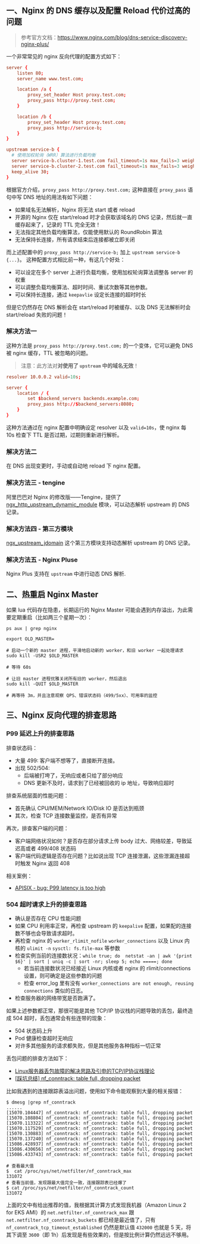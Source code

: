 
## 一、Nginx 的 DNS 缓存以及配置 Reload 代价过高的问题

>参考官方文档：https://www.nginx.com/blog/dns-service-discovery-nginx-plus/

一个非常常见的 nginx 反向代理的配置方式如下：

```conf
server {
    listen 80;
    server_name www.test.com;

    location /a {
        proxy_set_header Host proxy.test.com;
        proxy_pass http://proxy.test.com;
    }

    location /b {
        proxy_set_header Host proxy.test.com;
        proxy_pass http://service-b;
    }
}

upstream service-b {
  # 使用加权轮询（WRR）算法进行负载均衡
  server service-b.cluster-1.test.com fail_timeout=1s max_fails=3 weight=90;
  server service-b.cluster-2.test.com fail_timeout=1s max_fails=3 weight=10;
  keep_alive 30;
}
```

根据官方介绍，`proxy_pass http://proxy.test.com;` 这种直接在 `proxy_pass` 语句中写 DNS 地址的用法有如下问题：

- 如果域名无法解析，Nginx 将无法 start 或者 reload
- 开源的 Nginx 仅在 start/reload 时才会获取该域名的 DNS 记录，然后就一直缓存起来了，记录的 TTL 完全无效！
- 无法指定其他负载均衡算法，仅能使用默认的 RoundRobin 算法
- 无法保持长连接，所有请求结束后连接都被立即关闭

而上述配置中的 `proxy_pass http://service-b;` 加上 `upstream service-b {...}`。
这种配置方式相比前一种，有这几个好处：

- 可以设定在多个 server 上进行负载均衡，使用加权轮询算法调整各 server 的权重
- 可以调整负载均衡算法、超时时间、重试次数等其他参数。
- 可以保持长连接，通过 `keepavlie` 设定长连接的超时时长

但是它仍然存在 DNS 解析会在 start/reload 时被缓存、以及 DNS 无法解析时会 start/reload 失败的问题！

### 解决方法一

这种方法是 `proxy_pass http://proxy.test.com;` 的一个变体，它可以避免 DNS 被 nginx 缓存，TTL 被忽略的问题。

>注意：此方法对**对使用了 `upstream` 中的域名无效**！

```conf
resolver 10.0.0.2 valid=10s;

server {
    location / {
        set $backend_servers backends.example.com;
        proxy_pass http://$backend_servers:8080;
    }
}
```

这种方法通过在 nginx 配置中明确设定 resolver 以及 `valid=10s`，使 nginx 每 10s 检查下 TTL 是否过期，过期则重新进行解析。

### 解决方法二

在 DNS 出现变更时，手动或自动地 reload 下 nginx 配置。

### 解决方法三 - tengine

阿里巴巴对 Nginx 的修改版——Tengine，提供了 [ngx_http_upstream_dynamic_module](https://github.com/alibaba/tengine/blob/master/docs/modules/ngx_http_upstream_dynamic.md) 模块，可以动态解析 upstream 的 DNS 记录。

### 解决方法四 - 第三方模块

[ngx_upstream_jdomain](https://github.com/nicholaschiasson/ngx_upstream_jdomain) 这个第三方模块支持动态解析 upstream 的 DNS 记录。

### 解决方法五 - Nginx Pluse

Nginx Plus 支持在 `upstream` 中进行动态 DNS 解析.

## 二、热重启 Nginx Master

如果 lua 代码存在隐患，长期运行的 Nginx Master 可能会遇到内存溢出，为此需要定期重启（比如两三个星期一次）：

```
ps aux | grep nginx

export OLD_MASTER=

# 启动一个新的 master 进程，平滑地启动新的 worker，和旧 worker 一起处理请求
sudo kill -USR2 $OLD_MASTER

# 等待 60s

# 让旧 master 进程优雅关闭所有旧的 worker，然后退出
sudo kill -QUIT $OLD_MASTER

# 再等待 3m，并且注意观察 QPS、错误状态码（499/5xx）、可用率的监控
```


## 三、Nginx 反向代理的排查思路

### P99 延迟上升的排查思路

排查状态码：

- 大量 499: 客户端不想等了，直接断开连接。
- 出现 502/504:
  - 后端被打垮了，无响应或者只给了部分响应
  - DNS 更新不及时，请求到了已经被回收的 ip 地址，导致响应超时

排查系统层面的性能问题：

- 首先确认 CPU/MEM/Network IO/Disk IO 是否达到瓶颈
- 其次，检查 TCP 连接数量监控，是否有异常

再次，排查客户端的问题：

- 客户端网络状况如何？是否存在部分请求上传 body 过大、网络较差，导致延迟高或者 499/408 状态码
- 客户端代码逻辑是否存在问题？比如说出现 TCP 连接泄漏，这些泄漏连接超时触发 Nginx 返回 408

相关案例：

- [APISIX - bug: P99 latency is too high](https://github.com/apache/apisix/issues/7919)

### 504 超时请求上升的排查思路

- 确认是否存在 CPU 性能问题
- 如果 CPU 利用率正常，再检查 upstream 的 `keepalive` 配置，如果配的连接数不够也会导致请求超时。
- 再检查 nginx 的 `worker_rlimit_nofile` `worker_connections` 以及 Linux 内核的 `ulimit -n` `sysctl: fs.file-max` 等参数
- 检查实例当前的连接数状况：`while true; do  netstat -an | awk '{print $6}' | sort | uniq -c | sort -nr; sleep 5; echo =====; done`
  - 若当前连接数状况已经接近 Linux 内核或者 nginx 的 rlimit/connections 设置，则可确定是这些参数的问题
  - 检查 error_log 里有没有 `worker_connections are not enough, reusing connections` 类似的日志。
- 检查服务器的网络带宽是否跑满了。

如果上述参数都正常，那很可能是其他 TCP/IP 协议栈的问题导致的丢包，最终造成 504 超时，丢包通常会有些连带的现象：

- 504 状态码上升
- Pod 健康检查超时无响应
- 对许多其他服务的请求都失败，但是其他服务各种指标一切正常

丢包问题的排查方法如下：

- [Linux服务器丢包故障的解决思路及引申的TCP/IP协议栈理论 ](https://www.cnblogs.com/276815076/p/5736272.html)
- [[踩坑总结] nf_conntrack: table full, dropping packet](http://keithmo.me/post/2018/08/25/conntrack-tuning/)


比如我遇到的连接跟踪表溢出问题，使用如下命令能观察到大量的相关报错：

```shell
$ dmesg |grep nf_conntrack
......
[15070.104447] nf_conntrack: nf_conntrack: table full, dropping packet
[15070.108804] nf_conntrack: nf_conntrack: table full, dropping packet
[15070.113322] nf_conntrack: nf_conntrack: table full, dropping packet
[15070.117529] nf_conntrack: nf_conntrack: table full, dropping packet
[15070.130883] nf_conntrack: nf_conntrack: table full, dropping packet
[15070.137240] nf_conntrack: nf_conntrack: table full, dropping packet
[15086.428937] nf_conntrack: nf_conntrack: table full, dropping packet
[15086.430656] nf_conntrack: nf_conntrack: table full, dropping packet
[15086.433743] nf_conntrack: nf_conntrack: table full, dropping packet

# 查看最大值
$  cat /proc/sys/net/netfilter/nf_conntrack_max
131072
# 查看当前值，发现跟最大值完全一致，连接跟踪表已经爆了
$ cat /proc/sys/net/netfilter/nf_conntrack_count
131072
```

上面的文中有给出推荐的值，我根据其计算方式发现我机器（Amazon Linux 2 for EKS AMI）的 `net.netfilter.nf_conntrack_max` 跟 `net.netfilter.nf_conntrack_buckets` 都已经是最近值了，只有 `nf_conntrack_tcp_timeout_established` 仍然是默认值 `432000` 也就是 5 天，将其下调至 `3600`（即 1h）后发现是有些效果的，但是按比例计算仍然远远不够用。



